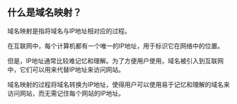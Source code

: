 ## 什么是域名映射？

域名映射是指将域名与IP地址相对应的过程。  

在互联网中，每个计算机都有一个唯一的IP地址，用于标识它在网络中的位置。  

但是，IP地址通常比较难记忆和理解。为了方便用户使用，域名被引入到互联网中，它们可以用来代替IP地址来访问网站。  
  
域名映射的过程将域名转换为IP地址，使得用户可以使用易于记忆和理解的域名来访问网站，而无需记住每个网站的IP地址。